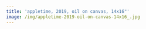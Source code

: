 ```yaml
---
title: 'appletime, 2019, oil on canvas, 14x16"'
image: /img/appletime-2019-oil-on-canvas-14x16_.jpg
---
```


